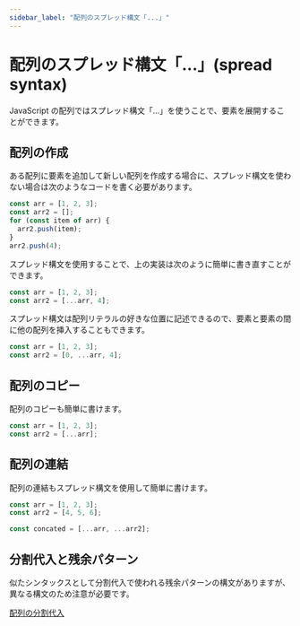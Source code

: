 ```yaml
---
sidebar_label: "配列のスプレッド構文「...」"
---
```


# 配列のスプレッド構文「...」(spread syntax)

JavaScript の配列ではスプレッド構文「...」を使うことで、要素を展開することができます。

## 配列の作成

ある配列に要素を追加して新しい配列を作成する場合に、スプレッド構文を使わない場合は次のようなコードを書く必要があります。

```ts twoslash
const arr = [1, 2, 3];
const arr2 = [];
for (const item of arr) {
  arr2.push(item);
}
arr2.push(4);
```

スプレッド構文を使用することで、上の実装は次のように簡単に書き直すことができます。

```ts twoslash
const arr = [1, 2, 3];
const arr2 = [...arr, 4];
```

スプレッド構文は配列リテラルの好きな位置に記述できるので、要素と要素の間に他の配列を挿入することもできます。

```ts twoslash
const arr = [1, 2, 3];
const arr2 = [0, ...arr, 4];
```

## 配列のコピー

配列のコピーも簡単に書けます。

```ts twoslash
const arr = [1, 2, 3];
const arr2 = [...arr];
```

## 配列の連結

配列の連結もスプレッド構文を使用して簡単に書けます。

```ts twoslash
const arr = [1, 2, 3];
const arr2 = [4, 5, 6];

const concated = [...arr, ...arr2];
```

## 分割代入と残余パターン

似たシンタックスとして分割代入で使われる残余パターンの構文がありますが、異なる構文のため注意が必要です。

[配列の分割代入](./destructuring-assignment-from-array.md)
